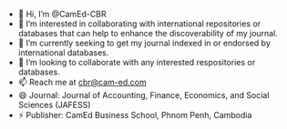 - 👋 Hi, I’m @CamEd-CBR
- 👀 I’m interested in collaborating with international repositories or databases that can help to enhance the discoverability of my journal.
- 🌱 I’m currently seeking to get my  journal indexed in or endorsed by international databases. 
- 💞️ I’m looking to collaborate with any interested respositories or databases.
- 📫 Reach me at cbr@cam-ed.com
- 😄 Journal: Journal of Accounting, Finance, Economics, and Social Sciences (JAFESS)
- ⚡ Publisher: CamEd Business School, Phnom Penh, Cambodia

<!---
CamEd-CBR/CamEd-CBR is a ✨ special ✨ repository because its `README.md` (this file) appears on your GitHub profile.
You can click the Preview link to take a look at your changes.
--->
